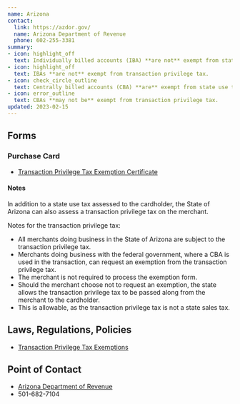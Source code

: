 ```yaml
---
name: Arizona
contact:
  link: https://azdor.gov/
  name: Arizona Department of Revenue
  phone: 602-255-3381
summary:
- icon: highlight_off
  text: Individually billed accounts (IBA) **are not** exempt from state use tax.
- icon: highlight_off
  text: IBAs **are not** exempt from transaction privilege tax.
- icon: check_circle_outline
  text: Centrally billed accounts (CBA) **are** exempt from state use tax.
- icon: error_outline
  text: CBAs **may not be** exempt from transaction privilege tax.
updated: 2023-02-15
---
```


## Forms

### Purchase Card

* [Transaction Privilege Tax Exemption Certificate](https://azdor.gov/forms/tpt-forms/tpt-exemption-certificate-general)

#### Notes

In addition to a state use tax assessed to the cardholder, the State of Arizona can also assess a transaction privilege tax on the merchant.

Notes for the transaction privilege tax:

* All merchants doing business in the State of Arizona are subject to the transaction privilege tax.
* Merchants doing business with the federal government, where a CBA is used in the transaction, can request an exemption from the transaction privilege tax.
* The merchant is not required to process the exemption form.
* Should the merchant choose not to request an exemption, the state allows the transaction privilege tax to be passed along from the merchant to the cardholder.
* This is allowable, as the transaction privilege tax is not a state sales tax.

## Laws, Regulations, Policies

* [Transaction Privilege Tax Exemptions](https://azdor.gov/transaction-privilege-tax/tpt-exemptions)

## Point of Contact
- [Arizona Department of Revenue](https://www.dfa.arkansas.gov/)
- 501-682-7104